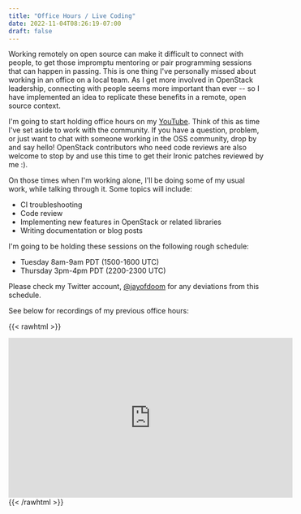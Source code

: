 ```yaml
---
title: "Office Hours / Live Coding"
date: 2022-11-04T08:26:19-07:00
draft: false
---
```

Working remotely on open source can make it difficult to connect with people,
to get those impromptu mentoring or pair programming sessions that can happen
in passing. This is one thing I've personally missed about working in an office
on a local team. As I get more involved in OpenStack leadership, connecting
with people seems more important than ever -- so I have implemented an idea to
replicate these benefits in a remote, open source context.

I'm going to start holding office hours on my
[YouTube](https://youtube.com/jayofdoom/). Think of this as time I've set aside
to work with the community. If you have a question, problem, or just want to
chat with someone working in the OSS community, drop by and say hello! 
OpenStack contributors who need code reviews are also welcome to stop by and
use this time to get their Ironic patches reviewed by me :).

On those times when I'm working alone, I'll be doing some of my usual work,
while talking through it. Some topics will include:
- CI troubleshooting
- Code review
- Implementing new features in OpenStack or related libraries
- Writing documentation or blog posts

I'm going to be holding these sessions on the following rough schedule:
- Tuesday 8am-9am PDT (1500-1600 UTC)
- Thursday 3pm-4pm PDT (2200-2300 UTC)

Please check my Twitter account, [@jayofdoom](https://twitter.com/jayofdoom)
for any deviations from this schedule.

See below for recordings of my previous office hours:

{{< rawhtml >}}
<iframe width="560" height="315" src="https://www.youtube.com/embed/videoseries?list=PLAaidPB2KEG_qhLcofHFfo4vseaufyxyA" title="YouTube video player" frameborder="0" allow="accelerometer; autoplay; clipboard-write; encrypted-media; gyroscope; picture-in-picture" allowfullscreen></iframe>
{{< /rawhtml >}}